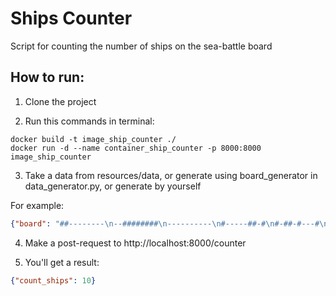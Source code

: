 # Ships Counter
Script for counting the number of ships on the sea-battle board

## How to run:

1) Clone the project

2) Run this commands in terminal:
```
docker build -t image_ship_counter ./
docker run -d --name container_ship_counter -p 8000:8000 image_ship_counter
```

3) Take a data from resources/data, or generate using board_generator in data_generator.py, or generate by yourself

For example:
```json
{"board": "##--------\n--########\n----------\n#-----##-#\n#-##-#---#\n#----#---#\n#----#--#-\n#-##-#--#-\n--------#-\n-######---"}
```

4) Make a post-request to http://localhost:8000/counter

5) You'll get a result:
```json
{"count_ships": 10}
```
